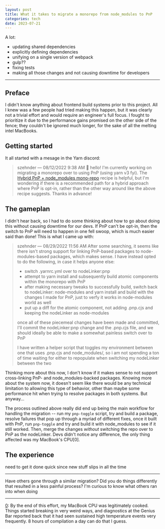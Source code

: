 ```yaml
---
layout: post
title: What it takes to migrate a monorepo from node_modules to PnP
categories: tech
date: 2023-07-21
---
```


A lot:

- updating shared dependencies
- explicitly defining dependencies
- unifying on a single version of webpack
- gulp??
- fixing tests
- making all those changes and not causing downtime for developers

----------------------------------------------------------------------------------------

## Preface

I didn't know anything about frontend build systems prior to this project. All I knew
was a few people had tried making this happen, but it was clearly not a trivial effort
and would require an engineer's full focus. I fought to prioritize it due to the
performance gains promised on the other side of the fence; they couldn't be ignored much
longer, for the sake of all the melting intel MacBooks.

## Getting started

It all started with a mesage in the Yarn discord:

> szehnder — 08/12/2022 9:38 AM 👋 hello! I'm currently working on migrating a monorepo
> over to using PnP (using yarn v3 fyi). The [Hybrid PnP + node_modules mono-repo](
> https://yarnpkg.com/getting-started/recipes/#hybrid-pnp--node_modules-mono-repo)
> recipe is helpful, but I'm wondering if there is a recommended path for a hybrid
> approach where PnP is opt-in, rather than the other way around like the above recipe
> suggests. Thanks in advance!

## The gameplan

I didn't hear back, so I had to do some thinking about how to go about doing this
without causing downtime for our devs. If PnP can't be opt-in, then the switch to PnP
will need to happen in one fell swoop, which is much easier said than done! This is what
I came up with:

> szehnder — 08/29/2022 11:56 AM After some searching, it seems like there isn't strong
> support for linking PnP-based packages to node-modules-based packages, which makes
> sense. I have instead opted to do the following, in case it helps anyone else:
>
> - switch .yarnrc.yml over to nodeLinker:pnp
> - attempt to yarn install and subsequently build atomic components within the monorepo
>   with PnP
> - after making necessary tweaks to successfully build, switch back to nodeLinker:
>   node-modules and yarn install and build with the changes I made for PnP, just to
>   verfy it works in node-modules world as well
> - put up a diff for the atomic component, not adding .pnp.cjs and keeping the
>   nodeLinker as node-modules
>
> once all of these piecemeal changes have been made and committed, I'll commit the
> nodeLinker:pnp change and the .pnp.cjs file, and we should ideally be able to make a
> somewhat painless switch over to PnP
>
> I have written a helper script that toggles my environment between one that uses
> .pnp.cjs and node_modules/, so i am not spending a ton of time waiting for either to
> repopulate when switching my nodeLinker between the two

Thinking more about this now, I don't know if it makes sense to not support
cross-linking PnP- and node_modules-backed packages. Knowing more about the system now,
it doesn't seem like there would be any technical limitation to allowing this type of
behavior, other than maybe some performance hit when trying to resolve packages in both
systems. But anyway...

The process outlined above really did end up being the main workflow for handling the
migration -- run my `pnp-toggle` script, try and build a package, resolve failures that
pop up through a myriad of different fixes, once it built with PnP, run `pnp-toggle` and
try and build it with node_modules to see if it still worked. Then, merge the changes
_without_ switching the repo over to PnP as the nodeLinker. Devs didn't notice any
difference, the only thing affected was my MacBook's CPU[0].

## The experience

need to get it done quick since new stuff slips in all the time


----------------------------------------------------------------------------------------

Have others gone through a similar migration? Did you do things differently that
resulted in a less painful process? I'm curious to know what others ran into when doing

----------------------------------------------------------------------------------------

[0](#0): By the end of this effort, my MacBook CPU was legitimately cooked. Things
started breaking in very weird ways, and diagnostics at the Genius Bar reported back
that it had seen sustained high temperature events very frequently. 8 hours of
compilation a day can do that I guess.
